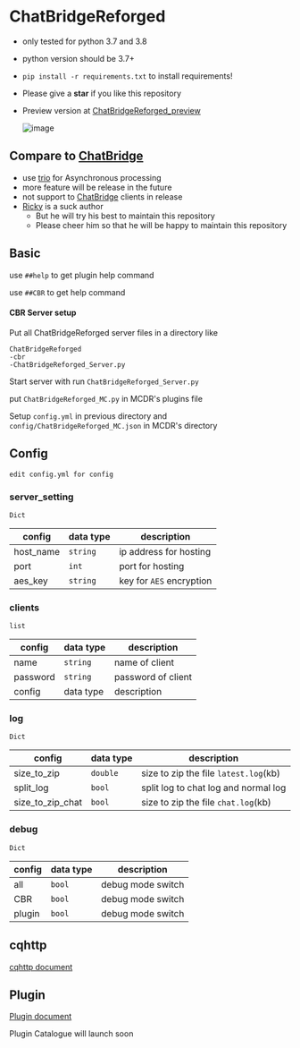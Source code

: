 # ChatBridgeReforged

- only tested for python 3.7 and 3.8
- python version should be 3.7+
- `pip install -r requirements.txt` to install requirements!
- Please give a **star** if you like this repository
- Preview version at [ChatBridgeReforged_preview](https://github.com/R1ckyH/ChatBridgeReforged/tree/test)

  ![image](./CBR.svg)

## Compare to [ChatBridge](https://github.com/TISUnion/ChatBridge)

- use [trio](https://trio.readthedocs.io/) for Asynchronous processing
- more feature will be release in the future
- not support to [ChatBridge](https://github.com/TISUnion/ChatBridge) clients in release
- [Ricky](https://github.com/R1ckyH) is a suck author
  - But he will try his best to maintain this repository
  - Please cheer him so that he will be happy to maintain this repository

## Basic

use `##help` to get plugin help command

use `##CBR` to get help command

#### CBR Server setup
Put all ChatBridgeReforged server files in a directory like
```
ChatBridgeReforged
-cbr
-ChatBridgeReforged_Server.py
```
Start server with run `ChatBridgeReforged_Server.py`

put `ChatBridgeReforged_MC.py` in MCDR's plugins file

Setup `config.yml` in previous directory and `config/ChatBridgeReforged_MC.json` in MCDR's directory


## Config

`edit config.yml for config`

### server_setting
`Dict`

| config    | data type | description              |
|-----------|-----------|--------------------------|
| host_name | `string`  | ip address for hosting   |
| port      | `int`     | port for hosting         |
| aes_key   | `string`  | key for `AES` encryption |

### clients
`list`

| config   | data type | description        |
|----------|-----------|--------------------|
| name     | `string`  | name of client     |
| password | `string`  | password of client |
| config   | data type | description        |

### log
`Dict`

| config           | data type | description                           |
|------------------|-----------|---------------------------------------|
| size_to_zip      | `double`  | size to zip the file `latest.log`(kb) |
| split_log        | `bool`    | split log to chat log and normal log  |
| size_to_zip_chat | `bool`    | size to zip the file `chat.log`(kb)   |

### debug
`Dict`

| config | data type | description       |
|--------|-----------|-------------------|
| all    | `bool`    | debug mode switch |
| CBR    | `bool`    | debug mode switch |
| plugin | `bool`    | debug mode switch |

## cqhttp

[cqhttp document](https://github.com/R1ckyH/ChatBridgeReforged/tree/master/doc/cqhttp.md)

## Plugin

[Plugin document](https://github.com/R1ckyH/ChatBridgeReforged/tree/master/doc/plugin.md)

Plugin Catalogue will launch soon

